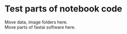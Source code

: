 # Test parts of notebook code  

Move data, image folders here.  
Move parts of fastai software here.  
